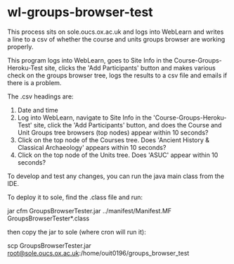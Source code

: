 # wl-groups-browser-test
This process sits on sole.oucs.ox.ac.uk and logs into WebLearn and writes a line to a csv of whether the course and units groups browser are working properly.

This program logs into WebLearn, goes to Site Info in the Course-Groups-Heroku-Test site, clicks the 'Add Participants' button and makes various check on the groups browser tree,
logs the results to a csv file and emails if there is a problem.

The .csv headings are:

1.   Date and time
2.   Log into WebLearn, navigate to Site Info in the 'Course-Groups-Heroku-Test' site, click the 'Add Participants' button, and does the Course and Unit
Groups tree browsers (top nodes) appear within 10 seconds?
3.   Click on the top node of the Courses tree.  Does 'Ancient History & Classical Archaeology' appears within 10 seconds?
4.   Click on the top node of the Units tree.  Does 'ASUC' appear within 10 seconds?

To develop and test any changes, you can run the java main class from the IDE.

To deploy it to sole, find the .class file and run:

jar cfm GroupsBrowserTester.jar ../manifest/Manifest.MF GroupsBrowserTester*.class

then copy the jar to sole (where cron will run it):

scp GroupsBrowserTester.jar root@sole.oucs.ox.ac.uk:/home/ouit0196/groups_browser_test

